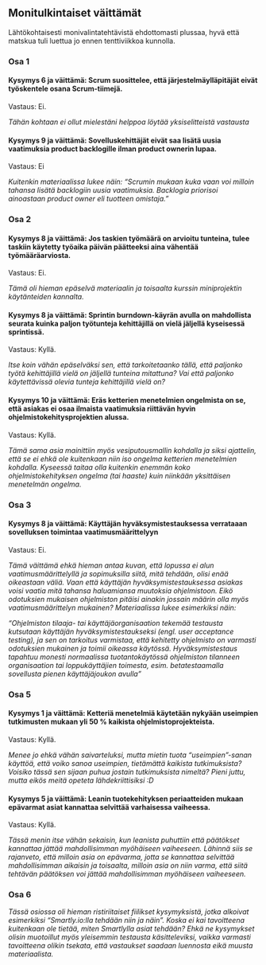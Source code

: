 ## Monitulkintaiset väittämät

Lähtökohtaisesti monivalintatehtävistä ehdottomasti plussaa, hyvä että matskua tuli luettua jo ennen tenttiviikkoa kunnolla.

### Osa 1

#### Kysymys 6 ja väittämä: Scrum suosittelee, että järjestelmäylläpitäjät eivät työskentele osana Scrum-tiimejä. 
Vastaus: Ei.

<em>Tähän kohtaan ei ollut mielestäni helppoa löytää yksiselitteistä vastausta</em>

#### Kysymys 9 ja väittämä: Sovelluskehittäjät eivät saa lisätä uusia vaatimuksia product backlogille ilman product ownerin lupaa.
Vastaus: Ei

<em>Kuitenkin materiaalissa lukee näin: “Scrumin mukaan kuka vaan voi milloin tahansa lisätä backlogiin uusia vaatimuksia. Backlogia priorisoi ainoastaan product owner eli tuotteen omistaja.”</em>

### Osa 2

 

#### Kysymys 8 ja väittämä: Jos taskien työmäärä on arvioitu tunteina, tulee taskiin käytetty työaika päivän päätteeksi aina vähentää työmääräarviosta.
Vastaus: Ei.

<em>Tämä oli hieman epäselvä materiaalin ja toisaalta kurssin miniprojektin käytänteiden kannalta.</em>

#### Kysymys 8 ja väittämä: Sprintin burndown-käyrän avulla on mahdollista seurata kuinka paljon työtunteja kehittäjillä on vielä jäljellä kyseisessä sprintissä. 
Vastaus: Kyllä.

<em>Itse koin vähän epäselväksi sen, että tarkoitetaanko tällä, että paljonko työtä kehittäjillä vielä on jäljellä tunteina mitattuna? Vai että paljonko käytettävissä olevia tunteja kehittäjillä vielä on?</em>

#### Kysymys 10 ja väittämä: Eräs ketterien menetelmien ongelmista on se, että asiakas ei osaa ilmaista vaatimuksia riittävän hyvin ohjelmistokehitysprojektien alussa.
Vastaus: Kyllä.

<em> Tämä sama asia mainittiin myös vesiputousmallin kohdalla ja siksi ajattelin, että se ei ehkä ole kuitenkaan niin iso ongelma ketterien menetelmien kohdalla. Kyseessä taitaa olla kuitenkin enemmän koko ohjelmistokehityksen ongelma (tai haaste) kuin niinkään yksittäisen menetelmän ongelma. </em>


### Osa 3

#### Kysymys 8 ja väittämä: Käyttäjän hyväksymistestauksessa verrataaan sovelluksen toimintaa vaatimusmäärittelyyn
Vastaus: Ei.

<em> Tämä väittämä ehkä hieman antaa kuvan, että lopussa ei alun vaatimusmäärittelyllä ja sopimuksilla siitä, mitä tehdään, olisi enää oikeastaan väliä. Vaan että käyttäjän hyväksymistestauksessa asiakas voisi vaatia mitä tahansa haluamiansa muutoksia ohjelmistoon. Eikö odotuksien mukaisen ohjelmiston pitäisi ainakin jossain määrin olla myös vaatimusmäärittelyn mukainen? Materiaalissa lukee esimerkiksi näin:

“Ohjelmiston tilaaja- tai käyttäjäorganisaation tekemää testausta kutsutaan käyttäjän hyväksymistestaukseksi (engl. user acceptance testing), ja sen on tarkoitus varmistaa, että kehitetty ohjelmisto on varmasti odotuksien mukainen ja toimii oikeassa käytössä. Hyväksymistestaus tapahtuu monesti normaalissa tuotantokäytössä ohjelmiston tilanneen organisaation tai loppukäyttäjien toimesta, esim. betatestaamalla sovellusta pienen käyttäjäjoukon avulla” </em>

### Osa 5

#### Kysymys 1 ja väittämä: Ketteriä menetelmiä käytetään nykyään useimpien tutkimusten mukaan yli 50 % kaikista ohjelmistoprojekteista.
Vastaus: Kyllä.

<em>Menee jo ehkä vähän saivarteluksi, mutta mietin tuota “useimpien”-sanan käyttöä, että voiko sanoa useimpien, tietämättä kaikista tutkimuksista? Voisiko tässä sen sijaan puhua jostain tutkimuksista nimeltä? Pieni juttu, mutta eikös meitä opeteta lähdekriittisiksi :D</em>

#### Kysymys 5 ja väittämä: Leanin tuotekehityksen periaatteiden mukaan epävarmat asiat kannattaa selvittää varhaisessa vaiheessa. 
Vastaus: Kyllä.

<em>Tässä menin itse vähän sekaisin, kun leanista puhuttiin että päätökset kannattaa jättää mahdollisimman myöhäiseen vaiheeseen. Lähinnä siis se rajanveto, että milloin asia on epävarma, jotta se kannattaa selvittää mahdollisimman aikaisin ja toisaalta, milloin asia on niin varma, että siitä tehtävän päätöksen voi jättää mahdollisimman myöhäiseen vaiheeseen.</em>

### Osa 6

<em>Tässä osiossa oli hieman ristiriitaiset fiilikset kysymyksistä, jotka alkoivat esimerkiksi “Smartly.io:lla tehdään niin ja näin”. Koska ei kai tavoitteena kuitenkaan ole tietää, miten Smartlylla asiat tehdään? Ehkä ne kysymykset olisin muotoillut myös yleisemmin testausta käsitteleviksi, vaikka varmasti tavoitteena olikin tsekata, että vastaukset saadaan luennosta eikä muusta materiaalista.</em>
